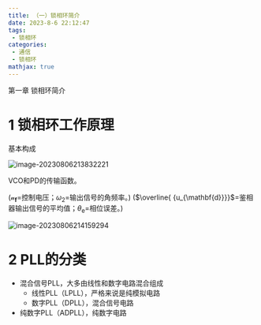 ```yaml
---
title: （一）锁相环简介
date: 2023-8-6 22:12:47
tags:
 - 锁相环
categories:
 - 通信
 - 锁相环
mathjax: true
---
```


第一章 锁相环简介

<!--more-->

# 1 锁相环工作原理

基本构成

![image-20230806213832221](image-20230806213832221.png)

VCO和PD的传输函数。

($\mathcal{u}_{\mathbf{f}}$=控制电压；$\omega_{2}$=输出信号的角频率。)  ($\overline{ {u_{\mathbf{d}}}}$=鉴相器输出信号的平均值；$\theta_{\mathrm{e}}$=相位误差。)

![image-20230806214159294](image-20230806214159294.png)

# 2 PLL的分类

- 混合信号PLL，大多由线性和数字电路混合组成
  - 线性PLL（LPLL），严格来说是纯模拟电路
  - 数字PLL（DPLL），混合信号电路
- 纯数字PLL（ADPLL），纯数字电路
